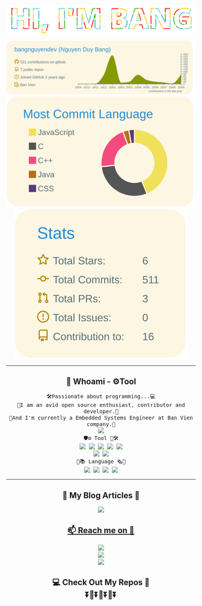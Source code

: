 <p  align="center">
  <img src="https://github.com/bangnguyendev/bangnguyendev/blob/master/img/hiambang.gif">
  </br>
</p>

<p  align="center">
  <img src="https://github.com/bangnguyendev/bangnguyendev/blob/master/profile-summary-card-output/solarized/0-profile-details.svg">
  </br>
  <img src="https://github.com/bangnguyendev/bangnguyendev/blob/master/profile-summary-card-output/solarized/2-most-commit-language.svg">
  <img src="https://github.com/bangnguyendev/bangnguyendev/blob/master/profile-summary-card-output/solarized/3-stats.svg">
  </br>
</p>

---
<h2 align="center"> 👨‍ Whoami - ⚙️Tool</h2>
<p align="center">
  <samp>🛠️Passionate about programming...💻<br>
    🚀I am an avid open source enthusiast, contributor and developer.🧲 <br>💼And I'm currently a Embedded Systems Engineer at Ban Vien company.🏤<br>
      <img src="https://komarev.com/ghpvc/?username=bangnguyendev"><br>
    🛡️⚙️ Tool 🧰🛠️<br>
    <img src="https://img.shields.io/badge/Cantata-QA%7CSYSTEMS-006400">
    <img src="https://img.shields.io/badge/IDE%20-Eclipse-blueviolet">
    <img src="https://img.shields.io/badge/ETAS%20-ASCET-ff69b4">
    <img src="https://img.shields.io/badge/Visual%20Studio-Code-blue">
    <img src="https://img.shields.io/badge/Android-Studio-brightgreen"><br>
    <img src="https://img.shields.io/badge/-Jira%20Software-brightgreen?style=flat&logo=jira">
    <img src="https://img.shields.io/badge/-Jenkins%20Software-blueviolet?style=flat&logo=Jenkins"><br>
    📖📚 Language 🗞️🏅<br>
    <img src="https://img.shields.io/badge/C%2FC%2B%2B-Language-brightgreen?style=flat&logo=">
    <img src="https://img.shields.io/badge/-Python-ffff00?style=flat&logo=python">
    <img src="https://img.shields.io/badge/-Markdown-blue">
    <img src="https://img.shields.io/badge/Linux-Bash-red">
  </samp>
  <br> 
</p>

------
<h2 align="center">💬 My Blog Articles 🌠</h2>
<p align="center">
  <a href="https://bangnguyendev.github.io/"><img src="https://img.shields.io/badge/Myblog%3A-bangnguyendev.github.io-8B008B?style=for-the-badge&logo=github"/>
</p>

<h2  align="center">📫 Reach me on 🧧</h2>
<p align="center">
  <a href="https://www.linkedin.com/in/bangnguyenduy/"><img src="https://img.shields.io/badge/Linkedin-bangnguyenduy-yellowgreen?style=social&logo=linkedin" /></a><br> 
  <a href="https://www.facebook.com/drake.bangnguyen/"><img src="https://img.shields.io/badge/Facebook-drake.bangnguyen-blue?style=social&logo=facebook" /></a><br> 
  <a href="https://www.instagram.com/nguyen.duy.bang/?hl=vi"><img src="https://img.shields.io/badge/Instagram-nguyen.duy.bang-orange?style=social&logo=instagram" /></a>
</p>

<h2  align="center">💻 Check Out My Repos 💽 <br>
⏬🔰⏬🔰⏬🔰⏬
</h2>

